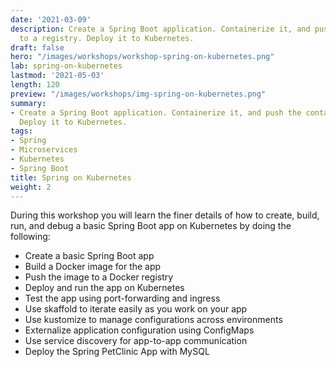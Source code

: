 ```yaml
---
date: '2021-03-09'
description: Create a Spring Boot application. Containerize it, and push the container
  to a registry. Deploy it to Kubernetes.
draft: false
hero: "/images/workshops/workshop-spring-on-kubernetes.png"
lab: spring-on-kubernetes
lastmod: '2021-05-03'
length: 120
preview: "/images/workshops/img-spring-on-kubernetes.png"
summary:
- Create a Spring Boot application. Containerize it, and push the container to a registry.
  Deploy it to Kubernetes.
tags:
- Spring
- Microservices
- Kubernetes
- Spring Boot
title: Spring on Kubernetes
weight: 2
---
```


During this workshop you will learn the finer details of how to create, build, run, and debug a basic Spring Boot app on
Kubernetes by doing the following:

- Create a basic Spring Boot app
- Build a Docker image for the app
- Push the image to a Docker registry
- Deploy and run the app on Kubernetes
- Test the app using port-forwarding and ingress
- Use skaffold to iterate easily as you work on your app
- Use kustomize to manage configurations across environments
- Externalize application configuration using ConfigMaps
- Use service discovery for app-to-app communication
- Deploy the Spring PetClinic App with MySQL
